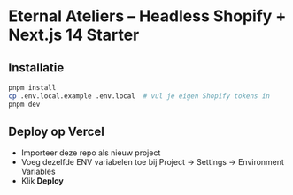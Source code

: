 # Eternal Ateliers – Headless Shopify + Next.js 14 Starter

## Installatie

```bash
pnpm install
cp .env.local.example .env.local  # vul je eigen Shopify tokens in
pnpm dev
```

## Deploy op Vercel
- Importeer deze repo als nieuw project
- Voeg dezelfde ENV variabelen toe bij Project → Settings → Environment Variables
- Klik **Deploy**
